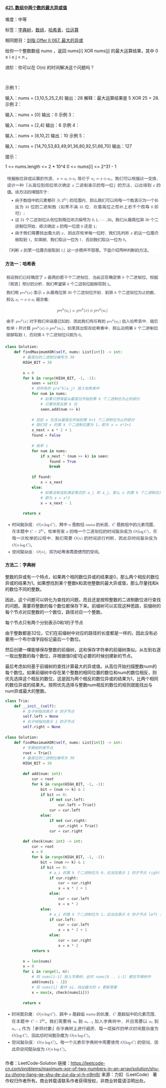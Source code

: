 #### [421. 数组中两个数的最大异或值](https://leetcode-cn.com/problems/maximum-xor-of-two-numbers-in-an-array/)

难度：中等

标签：[字典树](../Topic/字典树.md)，[数组](../Topic/数组.md)，[哈希表](../Topic/哈希表.md)，[位运算](../Topic/位运算.md)

相同题目：[剑指 Offer II 067. 最大的异或](https://leetcode-cn.com/problems/ms70jA/)

给你一个整数数组 nums ，返回 nums[i] XOR nums[j] 的最大运算结果，其中 0 ≤ i ≤ j < n 。

进阶：你可以在 O(n) 的时间解决这个问题吗？

 

示例 1：

输入：nums = [3,10,5,25,2,8]
输出：28
解释：最大运算结果是 5 XOR 25 = 28.
示例 2：

输入：nums = [0]
输出：0
示例 3：

输入：nums = [2,4]
输出：6
示例 4：

输入：nums = [8,10,2]
输出：10
示例 5：

输入：nums = [14,70,53,83,49,91,36,80,92,51,66,70]
输出：127


提示：

1 <= nums.length <= 2 * 10^4
0 <= nums[i] <= 2^31 - 1

![image-20210904145930504](img/image-20210904145930504.png)

#### 方法一：哈希表

![image-20210904145952474](img/image-20210904145952474.png)

```python
class Solution:
    def findMaximumXOR(self, nums: List[int]) -> int:
        # 最高位的二进制位编号为 30
        HIGH_BIT = 30

        x = 0
        for k in range(HIGH_BIT, -1, -1):
            seen = set()
            # 将所有的 pre^k(a_j) 放入哈希表中
            for num in nums:
                # 如果只想保留从最高位开始到第 k 个二进制位为止的部分
                # 只需将其右移 k 位
                seen.add(num >> k)

            # 目前 x 包含从最高位开始到第 k+1 个二进制位为止的部分
            # 我们将 x 的第 k 个二进制位置为 1，即为 x = x*2+1
            x_next = x * 2 + 1
            found = False
            
            # 枚举 i
            for num in nums:
                if x_next ^ (num >> k) in seen:
                    found = True
                    break

            if found:
                x = x_next
            else:
                # 如果没有找到满足等式的 a_i 和 a_j，那么 x 的第 k 个二进制位只能为 0
                # 即为 x = x*2
                x = x_next - 1
        
        return x
```

![image-20210904150023522](img/image-20210904150023522.png)

#### 方法二：字典树



整数的异或有一个特点，如果两个相同数位异或的结果是0，那么两个相反的数位异或的结果为1。如果想找到某个整数k和其他整数的最大异或值，那么尽量找和k的数位不同的整数。

因此，这个问题可以转化为查找的问题，而且还是按照整数的二进制数位进行查找的问题。需要将整数的每个数位都保存下来。前缀树可以实现这种思路，前缀树的每个节点对应整数的一个数位，路径对应一个整数。

每个节点只有两个分别表示0和1的子节点

由于整数都是32位，它们在前缀树中对应的路径的长度都是一样的，因此没有必要用一个布尔值字段标记最后一个数位。

然后创建一棵能够保存整数的前缀树，这和保存字符串的前缀树类似。从左到右逐一取出整数的每个数位，并根据值0或1在必要的时候创建新的节点。

最后考虑如何基于前缀树的查找计算最大的异或值。从高位开始扫描整数num的每个数位。如果前缀树中存在某个整数的相同位置的数位和num的数位相反，则优先选择这个相反的数位，这是因为两个相反的数位异或的结果为1，比两个相同的数位异或的结果大。按照优先选择与整数num相反的数位的规则就能找出与num异或最大的整数。

```python
class Trie:
    def __init__(self):
        # 左子树指向表示 0 的子节点
        self.left = None
        # 右子树指向表示 1 的子节点
        self.right = None

class Solution:
    def findMaximumXOR(self, nums: List[int]) -> int:
        # 字典树的根节点
        root = Trie()
        # 最高位的二进制位编号为 30
        HIGH_BIT = 30

        def add(num: int):
            cur = root
            for k in range(HIGH_BIT, -1, -1):
                bit = (num >> k) & 1
                if bit == 0:
                    if not cur.left:
                        cur.left = Trie()
                    cur = cur.left
                else:
                    if not cur.right:
                        cur.right = Trie()
                    cur = cur.right

        def check(num: int) -> int:
            cur = root
            x = 0
            for k in range(HIGH_BIT, -1, -1):
                bit = (num >> k) & 1
                if bit == 0:
                    # a_i 的第 k 个二进制位为 0，应当往表示 1 的子节点 right 走
                    if cur.right:
                        cur = cur.right
                        x = x * 2 + 1
                    else:
                        cur = cur.left
                        x = x * 2
                else:
                    # a_i 的第 k 个二进制位为 1，应当往表示 0 的子节点 left 走
                    if cur.left:
                        cur = cur.left
                        x = x * 2 + 1
                    else:
                        cur = cur.right
                        x = x * 2
            return x

        n = len(nums)
        x = 0
        for i in range(1, n):
            # 将 nums[i-1] 放入字典树，此时 nums[0 .. i-1] 都在字典树中
            add(nums[i - 1])
            # 将 nums[i] 看作 ai，找出最大的 x 更新答案
            x = max(x, check(nums[i]))

        return x

```

![image-20210904150206498](img/image-20210904150206498.png)

作者：LeetCode-Solution
链接：https://leetcode-cn.com/problems/maximum-xor-of-two-numbers-in-an-array/solution/shu-zu-zhong-liang-ge-shu-de-zui-da-yi-h-n9m9/
来源：力扣（LeetCode）
著作权归作者所有。商业转载请联系作者获得授权，非商业转载请注明出处。

